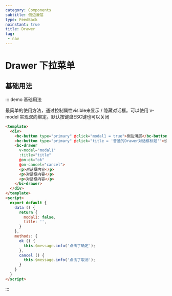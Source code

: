 ```yaml
---
category: Components
subtitle: 侧边滑层
type: FeedBack
noinstant: true
title: Drawer
tag:
 - nav
---
```


# Drawer 下拉菜单


## 基础用法

::: demo 基础用法

最简单的使用方法，通过控制属性visible来显示 / 隐藏对话框。可以使用 v-model 实现双向绑定。默认按键盘ESC键也可以关闭

```html
<template>
  <div>
    <bc-button type="primary" @click="modal1 = true">侧边滑层</bc-button>
    <bc-button type="primary" @click="title = '普通的Drawer对话框标题'">设置标题</bc-button>
    <bc-drawer
      v-model="modal1"
      :title="title"
      @on-ok="ok"
      @on-cancel="cancel">
      <p>对话框内容</p>
      <p>对话框内容</p>
      <p>对话框内容</p>
    </bc-drawer>
  </div>
</template>
<script>
  export default {
    data () {
      return {
        modal1: false,
        title: '',
      }
    },
    methods: {
      ok () {
        this.$message.info('点击了确定');
      },
      cancel () {
        this.$message.info('点击了取消');
      }
    }
  }
</script>
```
:::

